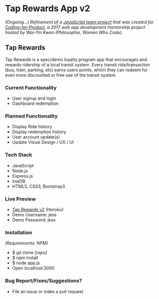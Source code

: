 # Tap Rewards App v2

_(Ongoing...) Refinement of a [JavaScript team project](https://github.com/CodingForProduct/tap_rewards) that was created for [Coding-for-Product](http://codingforproduct.com/), a 2017 web app development mentorship project hosted by Wai-Yin Kwan (Philosophie, Women Who Code)._

## Tap Rewards
Tap Rewards is a spec/demo loyalty program app that encourages and rewards ridership of a local transit system. Every transit ride/transaction (bus, train, parking, etc) earns users points, which they can redeem for even more discounted or free use of the transit system.

### Current Functionality
* User signup and login
* Dashboard redemption

### Planned Functionality
* Display Ride history
* Display redemption history
* User account update(s)
* Update Visual Design / UX / UI

### Tech Stack
* JavaScript
* Node.js
* Express.js
* lowDB
* HTML5, CSS3, Bootstrap3

### Live Preview
* [Tap Rewards v2](https://taprewards2-0.herokuapp.com/) _(Heroku)_
* Demo Username: jess
* Demo Password: jess

### Installation
_(Requirements: NPM)_
* $ git clone _[repo]_
* $ npm install
* $ node app.js
* Open localhost:3000

### Bug Report/Fixes/Suggestions?
* File an issue or make a pull request.